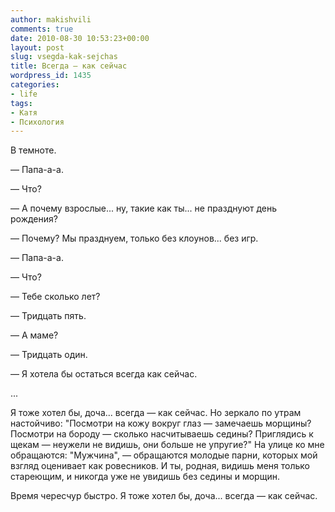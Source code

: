```yaml
---
author: makishvili
comments: true
date: 2010-08-30 10:53:23+00:00
layout: post
slug: vsegda-kak-sejchas
title: Всегда — как сейчас
wordpress_id: 1435
categories:
- life
tags:
- Катя
- Психология
---
```


В темноте.

— Папа-а-а.

— Что?

— А почему взрослые... ну, такие как ты... не празднуют день рождения?

— Почему? Мы празднуем, только без клоунов... без игр.

— Папа-а-а.

— Что?

— Тебе сколько лет?

— Тридцать пять.

— А маме?

— Тридцать один.

— Я хотела бы остаться всегда как сейчас.

...

Я тоже хотел бы, доча... всегда — как сейчас. Но зеркало по утрам настойчиво: "Посмотри на кожу вокруг глаз — замечаешь морщины? Посмотри на бороду — сколько насчитываешь седины? Приглядись к щекам — неужели не видишь, они больше не упругие?" На улице ко мне обращаются: "Мужчина", — обращаются молодые парни, которых мой взгляд оценивает как ровесников. И ты, родная, видишь меня только стареющим, и никогда уже не увидишь без седины и морщин. 

Время чересчур быстро.
Я тоже хотел бы, доча... всегда — как сейчас. 


